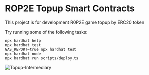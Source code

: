 # ROP2E Topup Smart Contracts

This project is for development ROP2E game topup by ERC20 token

Try running some of the following tasks:

```shell
npx hardhat help
npx hardhat test
GAS_REPORT=true npx hardhat test
npx hardhat node
npx hardhat run scripts/deploy.ts
```

![Topup-Intermediary](https://user-images.githubusercontent.com/99751251/204241741-a6fb88f1-8441-4884-8265-e33fd391a025.jpg)
